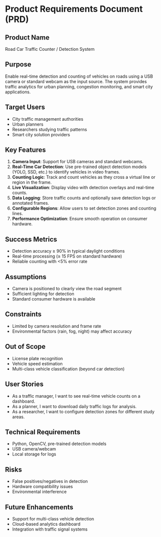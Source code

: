 # Product Requirements Document (PRD)

## Product Name
Road Car Traffic Counter / Detection System

## Purpose
Enable real-time detection and counting of vehicles on roads using a USB camera or standard webcam as the input source. The system provides traffic analytics for urban planning, congestion monitoring, and smart city applications.

## Target Users
- City traffic management authorities
- Urban planners
- Researchers studying traffic patterns
- Smart city solution providers

## Key Features
1. **Camera Input**: Support for USB cameras and standard webcams.
2. **Real-Time Car Detection**: Use pre-trained object detection models (YOLO, SSD, etc.) to identify vehicles in video frames.
3. **Counting Logic**: Track and count vehicles as they cross a virtual line or region in the frame.
4. **Live Visualization**: Display video with detection overlays and real-time counts.
5. **Data Logging**: Store traffic counts and optionally save detection logs or annotated frames.
6. **Configurable Regions**: Allow users to set detection zones and counting lines.
7. **Performance Optimization**: Ensure smooth operation on consumer hardware.

## Success Metrics
- Detection accuracy ≥ 90% in typical daylight conditions
- Real-time processing (≥ 15 FPS on standard hardware)
- Reliable counting with <5% error rate

## Assumptions
- Camera is positioned to clearly view the road segment
- Sufficient lighting for detection
- Standard consumer hardware is available

## Constraints
- Limited by camera resolution and frame rate
- Environmental factors (rain, fog, night) may affect accuracy

## Out of Scope
- License plate recognition
- Vehicle speed estimation
- Multi-class vehicle classification (beyond car detection)

## User Stories
- As a traffic manager, I want to see real-time vehicle counts on a dashboard.
- As a planner, I want to download daily traffic logs for analysis.
- As a researcher, I want to configure detection zones for different study areas.

## Technical Requirements
- Python, OpenCV, pre-trained detection models
- USB camera/webcam
- Local storage for logs

## Risks
- False positives/negatives in detection
- Hardware compatibility issues
- Environmental interference

## Future Enhancements
- Support for multi-class vehicle detection
- Cloud-based analytics dashboard
- Integration with traffic signal systems
